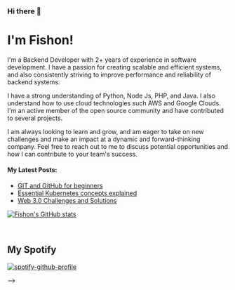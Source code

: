### Hi there 👋


# I'm Fishon!

I'm a Backend Developer with 2+ years of experience in software development. I have a passion for creating scalable and efficient systems, and also consistently striving to improve performance and reliability of backend systems. 

I have a strong understanding of Python, Node Js, PHP, and Java. I also understand how to use cloud technologies such AWS and Google Clouds. I'm an active member of the open source community and have contributed to several projects. 

I am always looking to learn and grow, and am eager to take on new challenges and make an impact at a dynamic and forward-thinking company. Feel free to reach out to me to discuss potential opportunities and how I can contribute to your team's success.



#### My Latest Posts:

<!-- BLOG-POST-LIST:START -->
- [GIT and GitHub for beginners](https://fishonsnote.hashnode.dev/git-and-github-for-beginners)
- [Essential Kubernetes concepts explained](https://fishonsnote.hashnode.dev/essential-kubernetes-concepts-explained)
- [Web 3.0 Challenges and Solutions](https://fishonsnote.hashnode.dev/web-3-challenges-and-solutions)
<!-- BLOG-POST-LIST:END -->

[![Fishon's GitHub stats](https://github-readme-stats.vercel.app/api?username=amosfishon)](https://github.com/fishonamos/)

<br/>

## My Spotify


[![spotify-github-profile](https://spotify-github-profile.vercel.app/api/view?uid=31wa7nmnaubsiiopqdihm7pzyhhu&cover_image=true&theme=default&show_offline=false&background_color=121212)](https://spotify-github-profile.vercel.app/api/view?uid=31wa7nmnaubsiiopqdihm7pzyhhu&redirect=true)

-->

